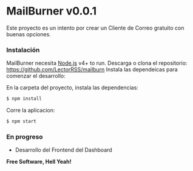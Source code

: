 # MailBurner v0.0.1

Este proyecto es un intento por crear un Cliente de Correo gratuito con buenas opciones.

### Instalación

MailBurner necesita [Node.js](https://nodejs.org/) v4+ to run.
Descarga o clona el repositorio: https://github.com/LectorRSS/mailburn
Instala las dependeicas para comenzar el desarrollo:


En la carpeta del proyecto, instala las dependencias:
```sh
$ npm install
```

Corre la aplicacion:
```sh
$ npm start
```

### En progreso
 - Desarrollo del Frontend del Dashboard


**Free Software, Hell Yeah!**
